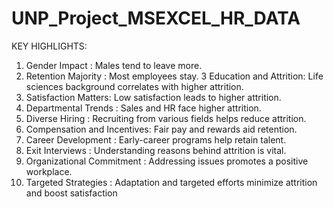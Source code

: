 # UNP_Project_MSEXCEL_HR_DATA

KEY HIGHLIGHTS: 
1. Gender Impact : Males tend to leave more.
2. Retention Majority : Most employees stay.
3 Education and Attrition: Life sciences background correlates with higher attrition.
4. Satisfaction Matters: Low satisfaction leads to higher attrition.
5. Departmental Trends : Sales and HR face higher attrition.
6. Diverse Hiring : Recruiting from various fields helps reduce attrition.
7. Compensation and Incentives: Fair pay and rewards aid retention.
8. Career Development : Early-career programs help retain talent.
9. Exit Interviews : Understanding reasons behind attrition is vital.
10. Organizational Commitment : Addressing issues promotes a positive workplace.
11. Targeted Strategies : Adaptation and targeted efforts minimize attrition and boost satisfaction
